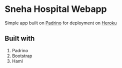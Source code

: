 Sneha Hospital Webapp
=====================

Simple app built on [Padrino](http://padrinorb.com) for deployment on [Heroku](http://heroku.com)

Built with
----------
1. Padrino
1. Bootstrap
1. Haml
